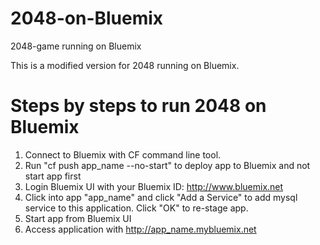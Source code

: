 2048-on-Bluemix
===============

2048-game running on Bluemix

This is a modified version for 2048 running on Bluemix.

Steps by steps to run 2048 on Bluemix
=======================================

1. Connect to Bluemix with CF command line tool.
2. Run "cf push app_name --no-start" to deploy app to Bluemix and not start app first
3. Login Bluemix UI with your Bluemix ID: http://www.bluemix.net
4. Click into app "app_name" and click "Add a Service" to add mysql service to this application. Click "OK" to re-stage app.
5. Start app from Bluemix UI
6. Access application with http://app_name.mybluemix.net



